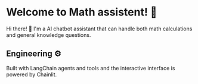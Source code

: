 # Welcome to Math assistent! 🧮

Hi there! 👋
I'm a AI chatbot assistant that can handle both math calculations and general knowledge questions. 

## Engineering ⚙️

Built with LangChain agents and tools and the interactive interface is powered by Chainlit.
